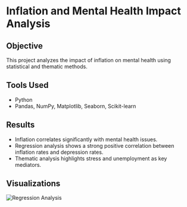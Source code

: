 # Inflation and Mental Health Impact Analysis

## Objective
This project analyzes the impact of inflation on mental health using statistical and thematic methods.

## Tools Used
- Python
- Pandas, NumPy, Matplotlib, Seaborn, Scikit-learn

## Results
- Inflation correlates significantly with mental health issues.
- Regression analysis shows a strong positive correlation between inflation rates and depression rates.
- Thematic analysis highlights stress and unemployment as key mediators.

## Visualizations
![Regression Analysis](results/regression_analysis.png)
